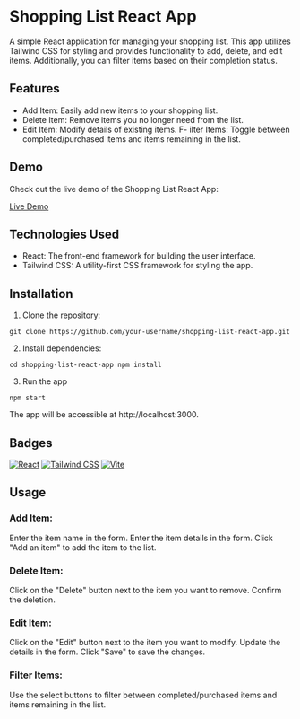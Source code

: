 # Shopping List React App
A simple React application for managing your shopping list. This app utilizes Tailwind CSS for styling and provides functionality to add, delete, and edit items. Additionally, you can filter items based on their completion status.

## Features
- Add Item: Easily add new items to your shopping list.
- Delete Item: Remove items you no longer need from the list.
- Edit Item: Modify details of existing items.
F- ilter Items: Toggle between completed/purchased items and items remaining in the list.

## Demo

Check out the live demo of the Shopping List React App:

[Live Demo](https://your-demo-url.com)

## Technologies Used
- React: The front-end framework for building the user interface.
- Tailwind CSS: A utility-first CSS framework for styling the app.
## Installation
1. Clone the repository:

`
git clone https://github.com/your-username/shopping-list-react-app.git
`

2. Install dependencies:

`
cd shopping-list-react-app
npm install
`

3. Run the app

`
npm start
`

The app will be accessible at http://localhost:3000.

## Badges
[![React](https://img.shields.io/badge/React-17.0.2-blue.svg)](https://reactjs.org/)
[![Tailwind CSS](https://img.shields.io/badge/Tailwind%20CSS-2.2.19-blueviolet.svg)](https://tailwindcss.com/)
[![Vite](https://img.shields.io/badge/Vite-2.7.0-green.svg)](https://vitejs.dev/)


## Usage
### Add Item:

Enter the item name in the form.
Enter the item details in the form.
Click "Add an item" to add the item to the list.
### Delete Item:

Click on the "Delete" button next to the item you want to remove.
Confirm the deletion.
### Edit Item:

Click on the "Edit" button next to the item you want to modify.
Update the details in the form.
Click "Save" to save the changes.
### Filter Items:

Use the select buttons to filter between completed/purchased items and items remaining in the list.
